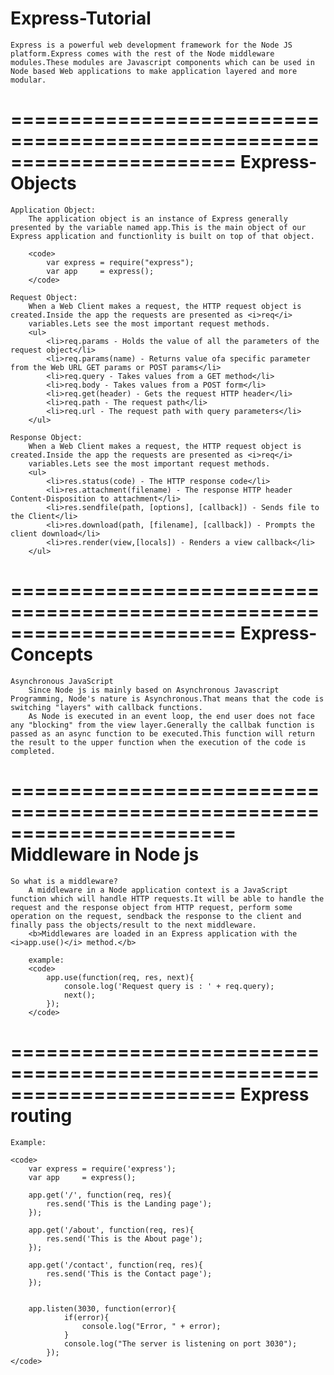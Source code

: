 Express-Tutorial
=======================================================================
	Express is a powerful web development framework for the Node JS platform.Express comes with the rest of the Node middleware modules.These modules are Javascript components which can be used in Node based Web applications to make application layered and more modular.

=======================================================================
Express-Objects
=======================================================================
	Application Object:
		The application object is an instance of Express generally presented by the variable named app.This is the main object of our Express application and functionlity is built on top of that object.

		<code>
			var express = require("express");
			var app     = express();
		</code>	

	Request Object:
		When a Web Client makes a request, the HTTP request object is created.Inside the app the requests are presented as <i>req</i> 
		variables.Lets see the most important request methods.
		<ul>
			<li>req.params - Holds the value of all the parameters of the request object</li>
			<li>req.params(name) - Returns value ofa specific parameter from the Web URL GET params or POST params</li>
			<li>req.query - Takes values from a GET method</li>
			<li>req.body - Takes values from a POST form</li>
			<li>req.get(header) - Gets the request HTTP header</li>
			<li>req.path - The request path</li>
			<li>req.url - The request path with query parameters</li>
		</ul>

	Response Object:
		When a Web Client makes a request, the HTTP request object is created.Inside the app the requests are presented as <i>req</i> 
		variables.Lets see the most important request methods.
		<ul>
			<li>res.status(code) - The HTTP response code</li>
			<li>res.attachment(filename) - The response HTTP header Content-Disposition to attachment</li>
			<li>res.sendfile(path, [options], [callback]) - Sends file to the Client</li>
			<li>res.download(path, [filename], [callback]) - Prompts the client download</li>
			<li>res.render(view,[locals]) - Renders a view callback</li>
		</ul>

=======================================================================
Express-Concepts
=======================================================================
	Asynchronous JavaScript
		Since Node js is mainly based on Asynchronous Javascript Programming, Node's nature is Asynchronous.That means that the code is switching "layers" with callback functions.
		As Node is executed in an event loop, the end user does not face any "blocking" from the view layer.Generally the callbak function is passed as an async function to be executed.This function will return the result to the upper function when the execution of the code is completed.

=======================================================================
Middleware in Node js
=======================================================================	
	So what is a middleware?
		A middleware in a Node application context is a JavaScript function which will handle HTTP requests.It will be able to handle the request and the response object from HTTP request, perform some operation on the request, sendback the response to the client and finally pass the objects/result to the next middleware.
		<b>Middlewares are loaded in an Express application with the <i>app.use()</i> method.</b>

		example:
		<code>
			app.use(function(req, res, next){
				console.log('Request query is : ' + req.query);
				next();
			});
		</code>

=======================================================================
Express routing
=======================================================================	
	Example:

	<code>
		var express = require('express');
		var app     = express();

		app.get('/', function(req, res){
			res.send('This is the Landing page');
		});

		app.get('/about', function(req, res){
			res.send('This is the About page');
		});

		app.get('/contact', function(req, res){
			res.send('This is the Contact page');
		});


		app.listen(3030, function(error){
				if(error){
					console.log("Error, " + error);
				}
				console.log("The server is listening on port 3030");
			});
	</code>